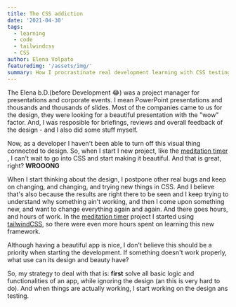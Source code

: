 ```yaml
---
title: The CSS addiction
date: '2021-04-30'
tags: 
  - learning
  - code
  - tailwindcss
  - CSS
author: Elena Volpato
featuredimg: '/assets/img/'
summary: How I procrastinate real development learning with CSS testing
---
```

The Elena b.D.(before Development 😂) was a project manager for presentations and corporate events. I mean PowerPoint presentations and thousands and thousands of slides. Most of the companies came to us for the design, they were looking for a beautiful presentation with the "wow" factor. And, I was resposible for briefings, reviews and overall feedback of the design - and I also did some stuff myself.

Now, as a developer I haven't been able to turn off this visual thing connected to design. So, when I start I new project, like the [meditation timer](https://meditate.elenavolpato.me/) , I can't wait to go into CSS and start making it beautiful. And that is great, right? **WROOONG**

When I start thinking about the design, I postpone other real bugs and keep on changing, and changing, and trying new things in CSS. And I believe that's also because the results are right there to be seen and I keep trying to understand why something ain't working, and then I come upon something new, and want to change everything again and again. And there goes hours, and hours of work. In the [meditation timer](https://meditate.elenavolpato.me/) project I started using [tailwindCSS](https://tailwindcss.com/), so there were even more hours spent on learning this new framework. 

Although having a beautiful app is nice, I don't believe this should be a priority when starting the development. If something doesn't work properly, what use can its design and beauty have?

So, my strategy to deal with that is: **first** solve all basic logic and functionalities of an app, while ignoring the design (an this is very hard to do). And when things are actually working, I start working on the design ans testing.


